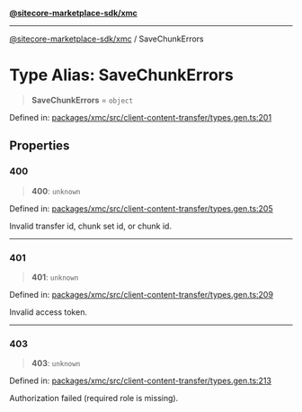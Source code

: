 [**@sitecore-marketplace-sdk/xmc**](../README.md)

***

[@sitecore-marketplace-sdk/xmc](../README.md) / SaveChunkErrors

# Type Alias: SaveChunkErrors

> **SaveChunkErrors** = `object`

Defined in: [packages/xmc/src/client-content-transfer/types.gen.ts:201](https://github.com/Sitecore/sitecore-marketplace-sdk/blob/e87783cce9f115393973a45e109d17b99bf1df7e/packages/xmc/src/client-content-transfer/types.gen.ts#L201)

## Properties

### 400

> **400**: `unknown`

Defined in: [packages/xmc/src/client-content-transfer/types.gen.ts:205](https://github.com/Sitecore/sitecore-marketplace-sdk/blob/e87783cce9f115393973a45e109d17b99bf1df7e/packages/xmc/src/client-content-transfer/types.gen.ts#L205)

Invalid transfer id, chunk set id, or chunk id.

***

### 401

> **401**: `unknown`

Defined in: [packages/xmc/src/client-content-transfer/types.gen.ts:209](https://github.com/Sitecore/sitecore-marketplace-sdk/blob/e87783cce9f115393973a45e109d17b99bf1df7e/packages/xmc/src/client-content-transfer/types.gen.ts#L209)

Invalid access token.

***

### 403

> **403**: `unknown`

Defined in: [packages/xmc/src/client-content-transfer/types.gen.ts:213](https://github.com/Sitecore/sitecore-marketplace-sdk/blob/e87783cce9f115393973a45e109d17b99bf1df7e/packages/xmc/src/client-content-transfer/types.gen.ts#L213)

Authorization failed (required role is missing).
